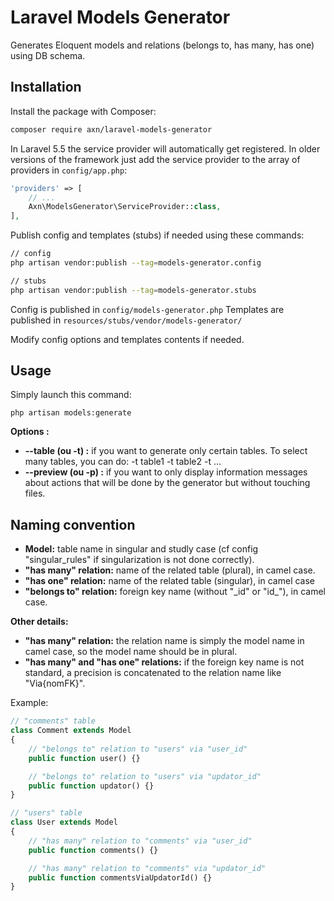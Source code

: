 Laravel Models Generator
========================

Generates Eloquent models and relations (belongs to, has many, has one) using DB schema.

Installation
------------

Install the package with Composer:

```sh
composer require axn/laravel-models-generator
```

In Laravel 5.5 the service provider will automatically get registered.
In older versions of the framework just add the service provider
to the array of providers in `config/app.php`:

```php
'providers' => [
    // ...
    Axn\ModelsGenerator\ServiceProvider::class,
],
```

Publish config and templates (stubs) if needed using these commands:

```sh
// config
php artisan vendor:publish --tag=models-generator.config

// stubs
php artisan vendor:publish --tag=models-generator.stubs
```

Config is published in `config/models-generator.php`
Templates are published in `resources/stubs/vendor/models-generator/`

Modify config options and templates contents if needed.

Usage
-----

Simply launch this command:

```
php artisan models:generate
```

**Options :**

* **--table (ou -t) :** if you want to generate only certain tables. To select
  many tables, you can do: -t table1 -t table2 -t ...
* **--preview (ou -p) :** if you want to only display information messages about
  actions that will be done by the generator but without touching files.

Naming convention
-----------------

- **Model:** table name in singular and studly case (cf config "singular_rules"
  if singularization is not done correctly).
- **"has many" relation:** name of the related table (plural), in camel case.
- **"has one" relation:** name of the related table (singular), in camel case
- **"belongs to" relation:** foreign key name (without "\_id" or "id\_"), in camel
  case.

**Other details:**

- **"has many" relation:** the relation name is simply the model name in camel case,
  so the model name should be in plural.
- **"has many" and "has one" relations:** if the foreign key name is not standard,
  a precision is concatenated to the relation name like "Via{nomFK}".

Example:

```php
// "comments" table
class Comment extends Model
{
    // "belongs to" relation to "users" via "user_id"
    public function user() {}

    // "belongs to" relation to "users" via "updator_id"
    public function updator() {}
}

// "users" table
class User extends Model
{
    // "has many" relation to "comments" via "user_id"
    public function comments() {}

    // "has many" relation to "comments" via "updator_id"
    public function commentsViaUpdatorId() {}
}
```
